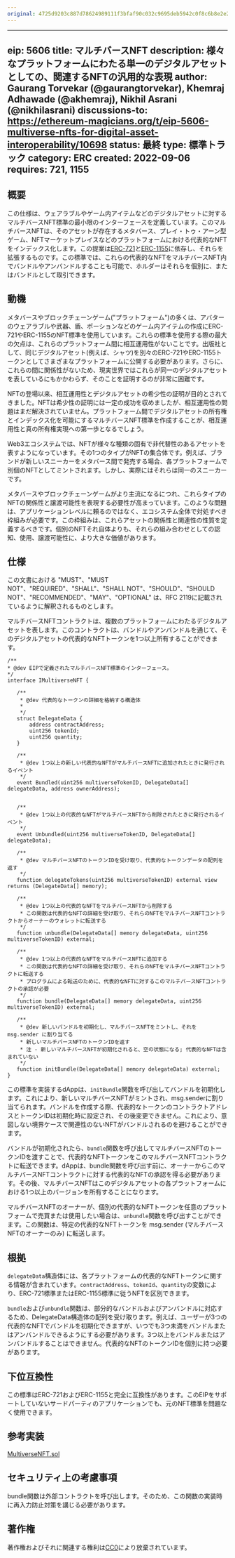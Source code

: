 ```yaml
---
original: 4725d9203c887d78624989111f3bfaf90c032c9695deb5942c0f8c6b8e2e207c
---
```


---
eip: 5606
title: マルチバースNFT
description: 様々なプラットフォームにわたる単一のデジタルアセットとしての、関連するNFTの汎用的な表現
author: Gaurang Torvekar (@gaurangtorvekar), Khemraj Adhawade (@akhemraj), Nikhil Asrani (@nikhilasrani)
discussions-to: https://ethereum-magicians.org/t/eip-5606-multiverse-nfts-for-digital-asset-interoperability/10698
status: 最終
type: 標準トラック
category: ERC
created: 2022-09-06
requires: 721, 1155
---

## 概要

この仕様は、ウェアラブルやゲーム内アイテムなどのデジタルアセットに対するマルチバースNFT標準の最小限のインターフェースを定義しています。このマルチバースNFTは、そのアセットが存在するメタバース、プレイ・トゥ・アーン型ゲーム、NFTマーケットプレイスなどのプラットフォームにおける代表的なNFTをインデックス化します。この提案は[ERC-721](./eip-721.md)と[ERC-1155](./eip-1155.md)に依存し、それらを拡張するものです。この標準では、これらの代表的なNFTをマルチバースNFT内でバンドルやアンバンドルすることも可能で、ホルダーはそれらを個別に、またはバンドルとして取引できます。

## 動機

メタバースやブロックチェーンゲーム("プラットフォーム")の多くは、アバターのウェアラブルや武器、盾、ポーションなどのゲーム内アイテムの作成にERC-721やERC-1155のNFT標準を使用しています。これらの標準を使用する際の最大の欠点は、これらのプラットフォーム間に相互運用性がないことです。出版社として、同じデジタルアセット(例えば、シャツ)を別々のERC-721やERC-1155トークンとしてさまざまなプラットフォームに公開する必要があります。さらに、これらの間に関係性がないため、現実世界ではこれらが同一のデジタルアセットを表しているにもかかわらず、そのことを証明するのが非常に困難です。

NFTの登場以来、相互運用性とデジタルアセットの希少性の証明が目的とされてきました。NFTは希少性の証明には一定の成功を収めましたが、相互運用性の問題はまだ解決されていません。プラットフォーム間でデジタルアセットの所有権とインデックス化を可能にするマルチバースNFT標準を作成することが、相互運用性と真の所有権実現への第一歩となるでしょう。

Web3エコシステムでは、NFTが様々な種類の固有で非代替性のあるアセットを表すようになっています。その1つのタイプがNFTの集合体です。例えば、ブランドが新しいスニーカーをメタバース間で発売する場合、各プラットフォームで別個のNFTとしてミントされます。しかし、実際にはそれらは同一のスニーカーです。

メタバースやブロックチェーンゲームがより主流になるにつれ、これらタイプのNFTの関係性と譲渡可能性を表現する必要性が高まっています。このような問題は、アプリケーションレベルに頼るのではなく、エコシステム全体で対処すべき枠組みが必要です。この枠組みは、これらアセットの関係性と関連性の性質を定義するべきです。個別のNFTそれ自体よりも、それらの組み合わせとしての認知、使用、譲渡可能性に、より大きな価値があります。

## 仕様

この文書における "MUST"、"MUST NOT"、"REQUIRED"、"SHALL"、"SHALL NOT"、"SHOULD"、"SHOULD NOT"、"RECOMMENDED"、"MAY"、"OPTIONAL" は、RFC 2119に記載されているように解釈されるものとします。

マルチバースNFTコントラクトは、複数のプラットフォームにわたるデジタルアセットを表します。このコントラクトは、バンドルやアンバンドルを通じて、そのデジタルアセットの代表的なNFTトークンを1つ以上所有することができます。

```
/**
* @dev EIPで定義されたマルチバースNFT標準のインターフェース。
*/
interface IMultiverseNFT {

   /**
    * @dev 代表的なトークンの詳細を格納する構造体
    *
    */
   struct DelegateData {
       address contractAddress;
       uint256 tokenId;
       uint256 quantity;
   }

   /**
    * @dev 1つ以上の新しい代表的なNFTがマルチバースNFTに追加されたときに発行されるイベント
    */
   event Bundled(uint256 multiverseTokenID, DelegateData[] delegateData, address ownerAddress);


   /**
    * @dev 1つ以上の代表的なNFTがマルチバースNFTから削除されたときに発行されるイベント
    */
   event Unbundled(uint256 multiverseTokenID, DelegateData[] delegateData);

   /**
    * @dev マルチバースNFTのトークンIDを受け取り、代表的なトークンデータの配列を返す
    */
   function delegateTokens(uint256 multiverseTokenID) external view returns (DelegateData[] memory);

   /**
    * @dev 1つ以上の代表的なNFTをマルチバースNFTから削除する
    * この関数は代表的なNFTの詳細を受け取り、それらのNFTをマルチバースNFTコントラクトからオーナーのウォレットに転送する
    */
   function unbundle(DelegateData[] memory delegateData, uint256 multiverseTokenID) external;

   /**
    * @dev 1つ以上の代表的なNFTをマルチバースNFTに追加する
    * この関数は代表的なNFTの詳細を受け取り、それらのNFTをマルチバースNFTコントラクトに転送する
    * プログラムによる転送のために、代表的なNFTに対するこのマルチバースNFTコントラクトの承認が必要
    */
   function bundle(DelegateData[] memory delegateData, uint256 multiverseTokenID) external;

   /**
    * @dev 新しいバンドルを初期化し、マルチバースNFTをミントし、それを msg.sender に割り当てる
    * 新しいマルチバースNFTのトークンIDを返す
    * 注 - 新しいマルチバースNFTが初期化されると、空の状態になる; 代表的なNFTは含まれていない
    */
   function initBundle(DelegateData[] memory delegateData) external;
}
```

この標準を実装するdAppは、`initBundle`関数を呼び出してバンドルを初期化します。これにより、新しいマルチバースNFTがミントされ、msg.senderに割り当てられます。バンドルを作成する際、代表的なトークンのコントラクトアドレスとトークンIDは初期化時に設定され、その後変更できません。これにより、意図しない境界ケースで関連性のないNFTがバンドルされるのを避けることができます。

バンドルが初期化されたら、`bundle`関数を呼び出してマルチバースNFTのトークンIDを渡すことで、代表的なNFTトークンをこのマルチバースNFTコントラクトに転送できます。dAppは、bundle関数を呼び出す前に、オーナーからこのマルチバースNFTコントラクトに対する代表的なNFTの承認を得る必要があります。その後、マルチバースNFTはこのデジタルアセットの各プラットフォームにおける1つ以上のバージョンを所有することになります。

マルチバースNFTのオーナーが、個別の代表的なNFTトークンを任意のプラットフォームで売買または使用したい場合は、`unbundle`関数を呼び出すことができます。この関数は、特定の代表的なNFTトークンを msg.sender (マルチバースNFTのオーナーのみ) に転送します。

## 根拠

`delegateData`構造体には、各プラットフォームの代表的なNFTトークンに関する情報が含まれています。`contractAddress`、`tokenId`、`quantity`の変数により、ERC-721標準またはERC-1155標準に従うNFTを区別できます。

`bundle`および`unbundle`関数は、部分的なバンドルおよびアンバンドルに対応するため、DelegateData構造体の配列を受け取ります。例えば、ユーザーが3つの代表的なNFTでバンドルを初期化できますが、いつでも3つ未満をバンドルまたはアンバンドルできるようにする必要があります。3つ以上をバンドルまたはアンバンドルすることはできません。代表的なNFTのトークンIDを個別に持つ必要があります。

## 下位互換性

この標準はERC-721およびERC-1155と完全に互換性があります。このEIPをサポートしていないサードパーティのアプリケーションでも、元のNFT標準を問題なく使用できます。

## 参考実装

[MultiverseNFT.sol](../assets/eip-5606/contracts/MultiverseNFT.sol)

## セキュリティ上の考慮事項

bundle関数は外部コントラクトを呼び出します。そのため、この関数の実装時に再入力防止対策を講じる必要があります。

## 著作権

著作権およびそれに関連する権利は[CC0](../LICENSE.md)により放棄されています。